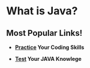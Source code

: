# What is Java?


## Most Popular Links!

- **[Practice](https://github.com/Multi-Site-App-Dev/JAVA/tree/main/Exercises%3ALabs) Your Coding Skills**
  
- **[Test](https://github.com/Multi-Site-App-Dev/JAVA/tree/main/Quiz%20Help) Your JAVA Knowlege** 
